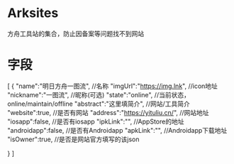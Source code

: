# Arksites
方舟工具站的集合，防止因备案等问题找不到网站

# 字段
[
  {
    "name":"明日方舟一图流",    //名称
    "imgUrl":"https://img.lnk",    //icon地址
    "nickname":"一图流",    //昵称(可选)
    "state":"online",    //当前状态，online/maintain/offline
    "abstract":"这里填简介",    //网站/工具简介
    "website":true,    //是否有网站
    "address":"https://yituliu.cn/",    //网站地址
    "iosapp":false,    //是否有iosapp
    "ipkLink":"",    //AppStore的地址
    "androidapp":false,    //是否有Androidapp
    "apkLink":"",    //Androidapp下载地址
    "isOwner":true,    //是否是网站官方填写的该json
    
  }
]
